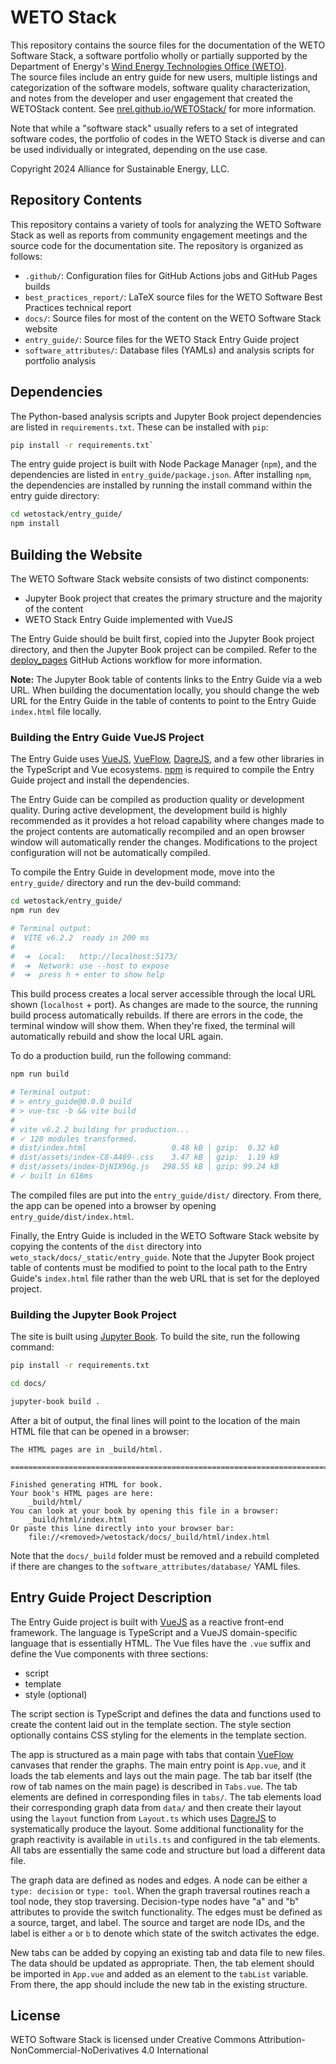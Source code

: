 
# WETO Stack

This repository contains the source files for the documentation of the WETO Software Stack, 
a software portfolio wholly or partially supported by the Department of 
Energy's [Wind Energy Technologies Office (WETO)](https://www.energy.gov/eere/wind/wind-energy-technologies-office).  
The source files include an entry guide for new users, multiple listings and categorization of the software models, 
software quality characterization, and notes from the developer and user engagement that created the WETOStack content. 
See [nrel.github.io/WETOStack/](https://nrel.github.io/WETOStack/) for more information.

Note that while a "software stack" usually refers to a set of integrated software codes, the portfolio of codes 
in the WETO Stack is diverse and can be used individually or integrated, depending on the use case. 

Copyright 2024 Alliance for Sustainable Energy, LLC.

## Repository Contents

This repository contains a variety of tools for analyzing the WETO Software Stack as well as
reports from community engagement meetings and the source code for the documentation site.
The repository is organized as follows:

- `.github/`: Configuration files for GitHub Actions jobs and GitHub Pages builds
- `best_practices_report/`: LaTeX source files for the WETO Software Best Practices technical report
- `docs/`: Source files for most of the content on the WETO Software Stack website
- `entry_guide/`: Source files for the WETO Stack Entry Guide project
- `software_attributes/`: Database files (YAMLs) and analysis scripts for portfolio analysis

## Dependencies

The Python-based analysis scripts and Jupyter Book project dependencies are listed in
`requirements.txt`. These can be installed with `pip`:

```bash
pip install -r requirements.txt`
```

The entry guide project is built with Node Package Manager (`npm`), and the dependencies are
listed in `entry_guide/package.json`. After installing `npm`, the dependencies are
installed by running the install command within the entry guide directory:

```bash
cd wetostack/entry_guide/
npm install
```

## Building the Website

The WETO Software Stack website consists of two distinct components:
- Jupyter Book project that creates the primary structure and the majority of the content
- WETO Stack Entry Guide implemented with VueJS

The Entry Guide should be built first, copied into the Jupyter Book project directory,
and then the Jupyter Book project can be compiled. Refer to the
[deploy_pages](https://github.com/NREL/WETOStack/blob/main/.github/workflows/deploy-pages.yaml)
GitHub Actions workflow for more information.

**Note:** The Jupyter Book table of contents links to the Entry Guide via a web URL. When
building the documentation locally, you should change the web URL for the Entry Guide in the
table of contents to point to the Entry Guide `index.html` file locally.

### Building the Entry Guide VueJS Project

The Entry Guide uses [VueJS](https://vuejs.org), [VueFlow](https://vueflow.dev),
[DagreJS](https://github.com/dagrejs/dagre), and a few other libraries in the TypeScript and
Vue ecosystems.
[npm](https://docs.npmjs.com/downloading-and-installing-node-js-and-npm) is required to
compile the Entry Guide project and install the dependencies.

The Entry Guide can be compiled as production quality or development quality.
During active development, the development build is highly recommended as it provides a
hot reload capability where changes made to the project contents are automatically recompiled
and an open browser window will automatically render the changes.
Modifications to the project configuration will not be automatically compiled.

To compile the Entry Guide in development mode, move into the `entry_guide/` directory
and run the dev-build command:

```bash
cd wetostack/entry_guide/
npm run dev

# Terminal output:
#  VITE v6.2.2  ready in 200 ms
#
#  ➜  Local:   http://localhost:5173/
#  ➜  Network: use --host to expose
#  ➜  press h + enter to show help
```
This build process creates a local server accessible through the local URL shown
(`localhost` + port).
As changes are made to the source, the running build process automatically rebuilds.
If there are errors in the code, the terminal window will show them.
When they're fixed, the terminal will automatically rebuild and show the local URL again.

To do a production build, run the following command:

```bash
npm run build

# Terminal output:
# > entry_guide@0.0.0 build
# > vue-tsc -b && vite build
# 
# vite v6.2.2 building for production...
# ✓ 120 modules transformed.
# dist/index.html                   0.48 kB │ gzip:  0.32 kB
# dist/assets/index-C8-A469-.css    3.47 kB │ gzip:  1.19 kB
# dist/assets/index-DjNIX96g.js   298.55 kB │ gzip: 99.24 kB
# ✓ built in 616ms
```
The compiled files are put into the `entry_guide/dist/` directory. From there, the app can be
opened into a browser by opening `entry_guide/dist/index.html`.

Finally, the Entry Guide is included in the WETO Software Stack website by copying the
contents of the `dist` directory into `weto_stack/docs/_static/entry_guide`. Note that
the Jupyter Book project table of contents must be modified to point to the local path
to the Entry Guide's `index.html` file rather than the web URL that is set for the
deployed project.

### Building the Jupyter Book Project

The site is built using [Jupyter Book](https://jupyterbook.org/intro.html).
To build the site, run the following command:

```bash
pip install -r requirements.txt

cd docs/

jupyter-book build .
```

After a bit of output, the final lines will point to the location of the main HTML file
that can be opened in a browser:

```
The HTML pages are in _build/html.

===============================================================================

Finished generating HTML for book.
Your book's HTML pages are here:
    _build/html/
You can look at your book by opening this file in a browser:
    _build/html/index.html
Or paste this line directly into your browser bar:
    file://<removed>/wetostack/docs/_build/html/index.html
```

Note that the `docs/_build` folder must be removed and a rebuild completed if there are changes to
the `software_attributes/database/` YAML files.

## Entry Guide Project Description

The Entry Guide project is built with [VueJS](https://vuejs.org) as a reactive front-end framework.
The language is TypeScript and a VueJS domain-specific language that is essentially HTML.
The Vue files have the `.vue` suffix and define the Vue components with three sections:

- script
- template
- style (optional)

The script section is TypeScript and defines the data and functions used to create the content
laid out in the template section.
The style section optionally contains CSS styling for the elements in the template section.

The app is structured as a main page with tabs that contain [VueFlow](https://vueflow.dev)
canvases that render the graphs.
The main entry point is `App.vue`, and it loads the tab elements and lays out the main page.
The tab bar itself (the row of tab names on the main page) is described in `Tabs.vue`.
The tab elements are defined in corresponding files in `tabs/`.
The tab elements load their corresponding graph data from `data/` and then create their layout
using the `layout` function from `Layout.ts` which uses [DagreJS](https://github.com/dagrejs/dagre)
to systematically produce the layout.
Some additional functionality for the graph reactivity is available in `utils.ts` and configured
in the tab elements.
All tabs are essentially the same code and structure but load a different data file.

The graph data are defined as nodes and edges.
A node can be either a `type: decision` or `type: tool`.
When the graph traversal routines reach a tool node, they stop traversing.
Decision-type nodes have "a" and "b" attributes to provide the switch functionality.
The edges must be defined as a source, target, and label.
The source and target are node IDs, and the label is either `a` or `b` to denote which state
of the switch activates the edge.

New tabs can be added by copying an existing tab and data file to new files.
The data should be updated as appropriate.
Then, the tab element should be imported in `App.vue` and added as an element to the
`tabList` variable.
From there, the app should include the new tab in the existing structure.

## License

WETO Software Stack is licensed under
Creative Commons Attribution-NonCommercial-NoDerivatives 4.0 International
